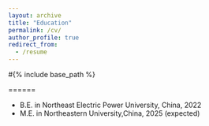 ```yaml
---
layout: archive
title: "Education"
permalink: /cv/
author_profile: true
redirect_from:
  - /resume
---
```


#{% include base_path %}

======
* B.E. in Northeast Electric Power University, China, 2022
* M.E. in Northeastern University,China, 2025 (expected)
